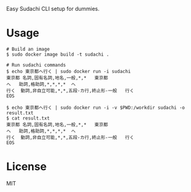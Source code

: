 Easy Sudachi CLI setup for dummies.

# Usage

```sh-session
# Build an image
$ sudo docker image build -t sudachi .

# Run sudachi commands
$ echo 東京都へ行く | sudo docker run -i sudachi
東京都	名詞,固有名詞,地名,一般,*,*	東京都
へ	助詞,格助詞,*,*,*,*	へ
行く	動詞,非自立可能,*,*,五段-カ行,終止形-一般	行く
EOS

$ echo 東京都へ行く | sudo docker run -i -v $PWD:/workdir sudachi -o result.txt
$ cat result.txt
東京都	名詞,固有名詞,地名,一般,*,*	東京都
へ	助詞,格助詞,*,*,*,*	へ
行く	動詞,非自立可能,*,*,五段-カ行,終止形-一般	行く
EOS
```

# License

MIT
